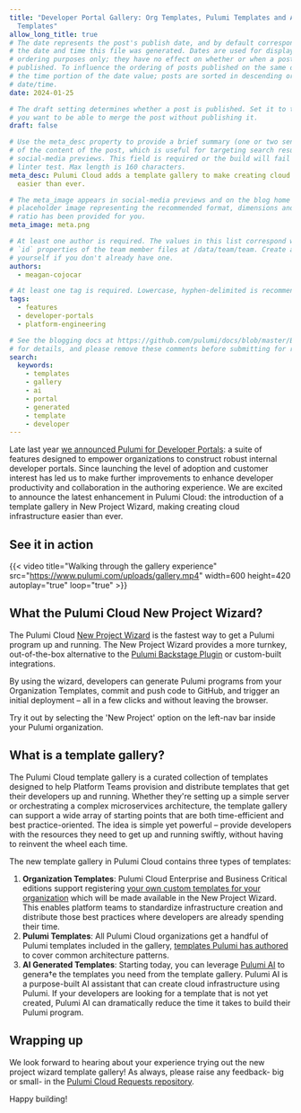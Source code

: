 ```yaml
---
title: "Developer Portal Gallery: Org Templates, Pulumi Templates and AI Generated
  Templates"
allow_long_title: true
# The date represents the post's publish date, and by default corresponds with
# the date and time this file was generated. Dates are used for display and
# ordering purposes only; they have no effect on whether or when a post is
# published. To influence the ordering of posts published on the same date, use
# the time portion of the date value; posts are sorted in descending order by
# date/time.
date: 2024-01-25

# The draft setting determines whether a post is published. Set it to true if
# you want to be able to merge the post without publishing it.
draft: false

# Use the meta_desc property to provide a brief summary (one or two sentences)
# of the content of the post, which is useful for targeting search results or
# social-media previews. This field is required or the build will fail the
# linter test. Max length is 160 characters.
meta_desc: Pulumi Cloud adds a template gallery to make creating cloud infrastructure
  easier than ever.

# The meta_image appears in social-media previews and on the blog home page. A
# placeholder image representing the recommended format, dimensions and aspect
# ratio has been provided for you.
meta_image: meta.png

# At least one author is required. The values in this list correspond with the
# `id` properties of the team member files at /data/team/team. Create a file for
# yourself if you don't already have one.
authors:
  - meagan-cojocar

# At least one tag is required. Lowercase, hyphen-delimited is recommended.
tags:
  - features
  - developer-portals
  - platform-engineering

# See the blogging docs at https://github.com/pulumi/docs/blob/master/BLOGGING.md
# for details, and please remove these comments before submitting for review.
search:
  keywords:
    - templates
    - gallery
    - ai
    - portal
    - generated
    - template
    - developer
---
```


Late last year [we announced Pulumi for Developer Portals](/blog/building-developer-portals): a suite of features designed to empower organizations to construct robust internal developer portals. Since launching the level of adoption and customer interest has led us to make further improvements to enhance developer productivity and collaboration in the authoring experience. We are excited to announce the latest enhancement in Pulumi Cloud: the introduction of a template gallery in New Project Wizard, making creating cloud infrastructure easier than ever.

<!--more-->
## See it in action

{{< video title="Walking through the gallery experience" src="https://www.pulumi.com/uploads/gallery.mp4" width=600 height=420 autoplay="true" loop="true" >}}

## What the Pulumi Cloud New Project Wizard?

The Pulumi Cloud [New Project Wizard](/docs/pulumi-cloud/developer-portals/new-project-wizard) is the fastest way to get a Pulumi program up and running. The New Project Wizard provides a more turnkey, out-of-the-box alternative to the [Pulumi Backstage Plugin](/docs/pulumi-cloud/developer-portals/backstage) or custom-built integrations.

By using the wizard, developers can generate Pulumi programs from your Organization Templates, commit and push code to GitHub, and trigger an initial deployment – all in a few clicks and without leaving the browser.

Try it out by selecting the 'New Project' option on the left-nav bar inside your Pulumi organization.

## What is a template gallery?

The Pulumi Cloud template gallery is a curated collection of templates designed to help Platform Teams provision and distribute templates that get their developers up and running. Whether they're setting up a simple server or orchestrating a complex microservices architecture, the template gallery can support a wide array of starting points that are both time-efficient and best practice-oriented. The idea is simple yet powerful – provide developers with the resources they need to get up and running swiftly, without having to reinvent the wheel each time.

The new template gallery in Pulumi Cloud contains three types of templates:

1. **Organization Templates**: Pulumi Cloud Enterprise and Business Critical editions support registering [your own custom templates for your organization](/docs/pulumi-cloud/developer-portals/templates) which will be made available in the New Project Wizard. This enables platform teams to standardize infrastructure creation and distribute those best practices where developers are already spending their time.
2. **Pulumi Templates**: All Pulumi Cloud organizations get a handful of Pulumi templates included in the gallery, [templates Pulumi has authored](/templates) to cover common architecture patterns.
3. **AI Generated Templates**: Starting today, you can leverage [Pulumi AI](/ai) to genera†e the templates you need from the template gallery. Pulumi AI is a purpose-built AI assistant that can create cloud infrastructure using Pulumi. If your developers are looking for a template that is not yet created, Pulumi AI can dramatically reduce the time it takes to build their Pulumi program.

## Wrapping up

We look forward to hearing about your experience trying out the new project wizard template gallery! As always, please raise any feedback- big or small- in the [Pulumi Cloud Requests repository](https://github.com/pulumi/pulumi-cloud-requests/issues/new/choose).

Happy building!
